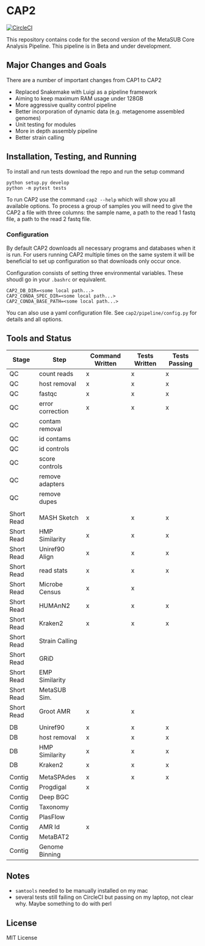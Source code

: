 # CAP2

[![CircleCI](https://circleci.com/gh/MetaSUB/CAP2.svg?style=svg)](https://circleci.com/gh/MetaSUB/CAP2)

This repository contains code for the second version of the MetaSUB Core Analysis Pipeline. This pipeline is in Beta and under development.

## Major Changes and Goals

There are a number of important changes from CAP1 to CAP2
 - Replaced Snakemake with Luigi as a pipeline framework
 - Aiming to keep maximum RAM usage under 128GB
 - More aggressive quality control pipeline
 - Better incorporation of dynamic data (e.g. metagenome assembled genomes)
 - Unit testing for modules
 - More in depth assembly pipeline
 - Better strain calling

## Installation, Testing, and Running

To install and run tests download the repo and run the setup command
```
python setup.py develop
python -m pytest tests
```

To run CAP2 use the command `cap2 --help` which will show you all available options. To process a group of samples you will need to give the CAP2 a file with three columns: the sample name, a path to the read 1 fastq file, a path to the read 2 fastq file.

### Configuration

By default CAP2 downloads all necessary programs and databases when it is run. For users running CAP2 multiple times on the same system it will be beneficial to set up configuration so that downloads only occur once.

Configuration consists of setting three environmental variables. These shoudl go in your `.bashrc` or equivalent.

```
CAP2_DB_DIR=<some local path...>
CAP2_CONDA_SPEC_DIR=<some local path...>
CAP2_CONDA_BASE_PATH=<some local path...>
```

You can also use a yaml configuration file. See `cap2/pipeline/config.py` for details and all options.


## Tools and Status

| Stage      | Step             | Command Written | Tests Written | Tests Passing |
| ---------- | ---------------- | --------------- | ------------- | ------------- |
| QC         | count reads      | x               | x             | x             |
| QC         | host removal     | x               | x             | x             |
| QC         | fastqc           | x               | x             | x             |
| QC         | error correction | x               | x             | x             |
| QC         | contam removal   |                 |               |               |
| QC         | id contams       |                 |               |               |
| QC         | id controls      |                 |               |               |
| QC         | score controls   |                 |               |               |
| QC         | remove adapters  |                 |               |               |
| QC         | remove dupes     |                 |               |               |
|            |                  |                 |               |               |
| Short Read | MASH Sketch      | x               | x             | x             |
| Short Read | HMP Similarity   | x               | x             | x             |
| Short Read | Uniref90 Align   | x               | x             | x             |
| Short Read | read stats       | x               | x             | x             |
| Short Read | Microbe Census   | x               | x             |               |
| Short Read | HUMAnN2          | x               | x             | x             |
| Short Read | Kraken2          | x               | x             | x             |
| Short Read | Strain Calling   |                 |               |               |
| Short Read | GRiD             |                 |               |               |
| Short Read | EMP Similarity   |                 |               |               |
| Short Read | MetaSUB Sim.     |                 |               |               |
| Short Read | Groot AMR        | x               | x             |               |
|            |                  |                 |               |               |
| DB         | Uniref90         | x               | x             | x             |
| DB         | host removal     | x               | x             | x             |
| DB         | HMP Similarity   | x               | x             | x             |
| DB         | Kraken2          | x               | x             | x             |
|            |                  |                 |               |               |
| Contig     | MetaSPAdes       | x               | x             | x             |
| Contig     | Progdigal        | x               |               |               |
| Contig     | Deep BGC         |                 |               |               |
| Contig     | Taxonomy         |                 |               |               |
| Contig     | PlasFlow         |                 |               |               |
| Contig     | AMR Id           | x               |               |               |
| Contig     | MetaBAT2         |                 |               |               |
| Contig     | Genome Binning   |                 |               |               |

## Notes

 - `samtools` needed to be manually installed on my mac
 - several tests still failing on CircleCI but passing on my laptop, not clear why. Maybe something to do with perl

## License

MIT License
